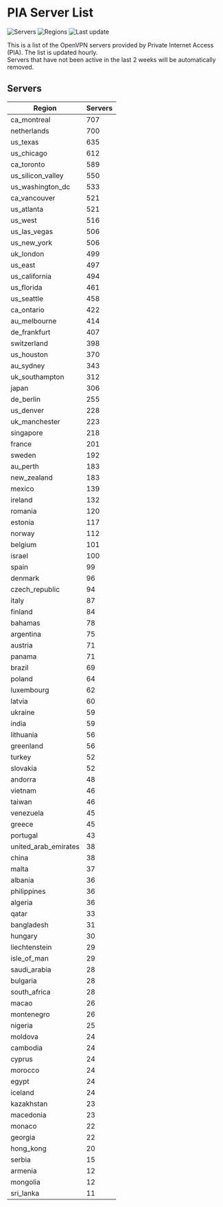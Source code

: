 # PIA Server List

![Servers](https://img.shields.io/badge/servers-17,236-blue)
![Regions](https://img.shields.io/badge/regions-97-blue)
![Last update](https://img.shields.io/badge/last_updated-Thu_Jul_04_01:16:07_UTC_2024-blue)

This is a list of the OpenVPN servers provided by Private Internet Access (PIA). The list is updated hourly. </br>
Servers that have not been active in the last 2 weeks will be automatically removed.

## Servers
| Region               | Servers |
|----------------------|---------|
| ca_montreal | 707 |
| netherlands | 700 |
| us_texas | 635 |
| us_chicago | 612 |
| ca_toronto | 589 |
| us_silicon_valley | 550 |
| us_washington_dc | 533 |
| ca_vancouver | 521 |
| us_atlanta | 521 |
| us_west | 516 |
| us_las_vegas | 506 |
| us_new_york | 506 |
| uk_london | 499 |
| us_east | 497 |
| us_california | 494 |
| us_florida | 461 |
| us_seattle | 458 |
| ca_ontario | 422 |
| au_melbourne | 414 |
| de_frankfurt | 407 |
| switzerland | 398 |
| us_houston | 370 |
| au_sydney | 343 |
| uk_southampton | 312 |
| japan | 306 |
| de_berlin | 255 |
| us_denver | 228 |
| uk_manchester | 223 |
| singapore | 218 |
| france | 201 |
| sweden | 192 |
| au_perth | 183 |
| new_zealand | 183 |
| mexico | 139 |
| ireland | 132 |
| romania | 120 |
| estonia | 117 |
| norway | 112 |
| belgium | 101 |
| israel | 100 |
| spain | 99 |
| denmark | 96 |
| czech_republic | 94 |
| italy | 87 |
| finland | 84 |
| bahamas | 78 |
| argentina | 75 |
| austria | 71 |
| panama | 71 |
| brazil | 69 |
| poland | 64 |
| luxembourg | 62 |
| latvia | 60 |
| ukraine | 59 |
| india | 59 |
| lithuania | 56 |
| greenland | 56 |
| turkey | 52 |
| slovakia | 52 |
| andorra | 48 |
| vietnam | 46 |
| taiwan | 46 |
| venezuela | 45 |
| greece | 45 |
| portugal | 43 |
| united_arab_emirates | 38 |
| china | 38 |
| malta | 37 |
| albania | 36 |
| philippines | 36 |
| algeria | 36 |
| qatar | 33 |
| bangladesh | 31 |
| hungary | 30 |
| liechtenstein | 29 |
| isle_of_man | 29 |
| saudi_arabia | 28 |
| bulgaria | 28 |
| south_africa | 28 |
| macao | 26 |
| montenegro | 26 |
| nigeria | 25 |
| moldova | 24 |
| cambodia | 24 |
| cyprus | 24 |
| morocco | 24 |
| egypt | 24 |
| iceland | 24 |
| kazakhstan | 23 |
| macedonia | 23 |
| monaco | 22 |
| georgia | 22 |
| hong_kong | 20 |
| serbia | 15 |
| armenia | 12 |
| mongolia | 12 |
| sri_lanka | 11 |